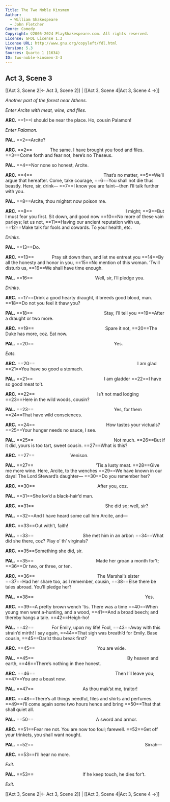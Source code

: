 ```yaml
---
Title: The Two Noble Kinsmen
Author: 
  - William Shakespeare
  - John Fletcher
Genre: Comedy
Copyright: ©2005-2024 PlayShakespeare.com. All rights reserved.
License: GFDL License 1.3
License URL: http://www.gnu.org/copyleft/fdl.html
Version: 5.3
Sources: Quarto 1 (1634)
ID: two-noble-kinsmen-3-3
---
```


## Act 3, Scene 3
[[Act 3, Scene 2|← Act 3, Scene 2]] | [[Act 3, Scene 4|Act 3, Scene 4 →]]

*Another part of the forest near Athens.*

*Enter Arcite with meat, wine, and files.*

**ARC.**
==1==I should be near the place. Ho, cousin Palamon!

*Enter Palamon.*

**PAL.**
==2==Arcite?

**ARC.**
==2==    The same. I have brought you food and files.
==3==Come forth and fear not, here’s no Theseus.

**PAL.**
==4==Nor none so honest, Arcite.

**ARC.**
==4==                That’s no matter,
==5==We’ll argue that hereafter. Come, take courage,
==6==You shall not die thus beastly. Here, sir, drink⁠—
==7==I know you are faint—then I’ll talk further with you.

**PAL.**
==8==Arcite, thou mightst now poison me.

**ARC.**
==8==                     I might;
==9==But I must fear you first. Sit down, and good now
==10==No more of these vain parleys; let us not,
==11==Having our ancient reputation with us,
==12==Make talk for fools and cowards. To your health, etc.

*Drinks.*

**PAL.**
==13==Do.

**ARC.**
==13==    Pray sit down then, and let me entreat you
==14==By all the honesty and honor in you,
==15==No mention of this woman. ’Twill disturb us,
==16==We shall have time enough.

**PAL.**
==16==              Well, sir, I’ll pledge you.

*Drinks.*

**ARC.**
==17==Drink a good hearty draught, it breeds good blood, man.
==18==Do not you feel it thaw you?

**PAL.**
==18==                Stay, I’ll tell you
==19==After a draught or two more.

**ARC.**
==19==                Spare it not,
==20==The Duke has more, coz. Eat now.

**PAL.**
==20==                  Yes.

*Eats.*

**ARC.**
==20==                       I am glad
==21==You have so good a stomach.

**PAL.**
==21==                I am gladder
==22==I have so good meat to’t.

**ARC.**
==22==              Is’t not mad lodging
==23==Here in the wild woods, cousin?

**PAL.**
==23==                  Yes, for them
==24==That have wild consciences.

**ARC.**
==24==                How tastes your victuals?
==25==Your hunger needs no sauce, I see.

**PAL.**
==25==                  Not much.
==26==But if it did, yours is too tart, sweet cousin.
==27==What is this?

**ARC.**
==27==        Venison.

**PAL.**
==27==              ’Tis a lusty meat.
==28==Give me more wine. Here, Arcite, to the wenches
==29==We have known in our days! The Lord Steward’s daughter⁠—
==30==Do you remember her?

**ARC.**
==30==              After you, coz.

**PAL.**
==31==She lov’d a black-hair’d man.

**ARC.**
==31==                She did so; well, sir?

**PAL.**
==32==And I have heard some call him Arcite, and⁠—

**ARC.**
==33==Out with’t, faith!

**PAL.**
==33==           She met him in an arbor:
==34==What did she there, coz? Play o’ th’ virginals?

**ARC.**
==35==Something she did, sir.

**PAL.**
==35==              Made her groan a month for’t;
==36==Or two, or three, or ten.

**ARC.**
==36==              The Marshal’s sister
==37==Had her share too, as I remember, cousin,
==38==Else there be tales abroad. You’ll pledge her?

**PAL.**
==38==                         Yes.

**ARC.**
==39==A pretty brown wench ’tis. There was a time
==40==When young men went a-hunting, and a wood,
==41==And a broad beech; and thereby hangs a tale.
==42==Heigh-ho!

**PAL.**
==42==    For Emily, upon my life! Fool,
==43==Away with this strain’d mirth! I say again,
==44==That sigh was breath’d for Emily. Base cousin,
==45==Dar’st thou break first?

**ARC.**
==45==              You are wide.

**PAL.**
==45==                     By heaven and earth,
==46==There’s nothing in thee honest.

**ARC.**
==46==                  Then I’ll leave you;
==47==You are a beast now.

**PAL.**
==47==           As thou mak’st me, traitor!

**ARC.**
==48==There’s all things needful, files and shirts and perfumes.
==49==I’ll come again some two hours hence and bring
==50==That that shall quiet all.

**PAL.**
==50==              A sword and armor.

**ARC.**
==51==Fear me not. You are now too foul; farewell.
==52==Get off your trinkets, you shall want nought.

**PAL.**
==52==                         Sirrah⁠—

**ARC.**
==53==I’ll hear no more.

*Exit.*

**PAL.**
==53==           If he keep touch, he dies for’t.

*Exit.*

[[Act 3, Scene 2|← Act 3, Scene 2]] | [[Act 3, Scene 4|Act 3, Scene 4 →]]